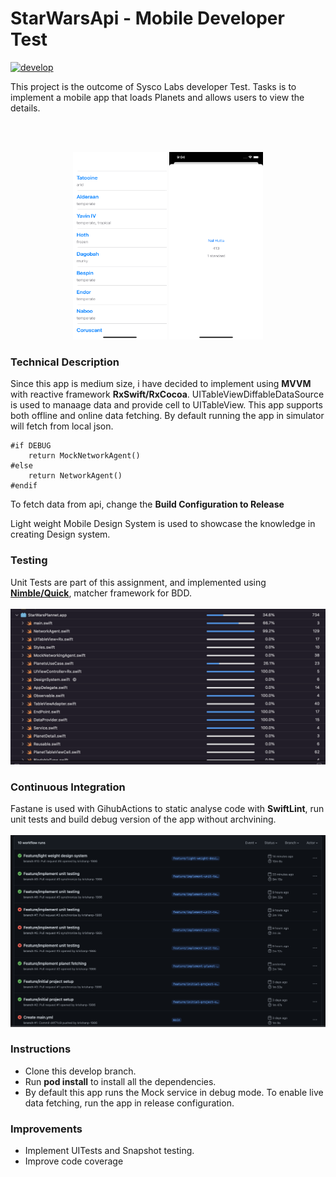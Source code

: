 # StarWarsApi - Mobile Developer Test

[![develop](https://github.com/krishanp-1986/star-wars-plannet/actions/workflows/main.yml/badge.svg)](https://github.com/krishanp-1986/star-wars-plannet/actions/workflows/main.yml)

This project is the outcome of Sysco Labs developer Test. Tasks is to implement a mobile app that loads Planets and allows users to view the details.

<br>
<br>
<p align="center">
<img src = "README Files/normal.png" height = 300 width="150">
<img src = "README Files/selected.png" height = 300 width="150">
</p>

### Technical Description
Since this app is medium size, i have decided to implement using **MVVM** with reactive framework **RxSwift/RxCocoa**. UITableViewDiffableDataSource is used to manaage data and provide cell to UITableView. This app supports both offline and online data fetching. By default running the app in simulator will fetch from local json.
```
#if DEBUG
    return MockNetworkAgent()
#else
    return NetworkAgent()
#endif
```

To fetch data from api, change the **Build Configuration to Release**

Light weight Mobile Design System is used to showcase the knowledge in creating Design system. 


### Testing
Unit Tests are part of this assignment, and implemented using  [**Nimble/Quick**](https://github.com/Quick/Nimble), matcher framework for BDD. 
<br>
<br>
<img src = "README Files/coverage.png">

### Continuous Integration
Fastane is used with GihubActions to static analyse code with **SwiftLint**, run unit tests and build debug version of the app without archvining.
<br>
<br>
<img src = "README Files/git-actions.png">

### Instructions
- Clone this develop branch.
- Run **pod install** to install all the dependencies.
- By default this app runs the Mock service in debug mode. To enable live data fetching, run the app in release configuration.

###  Improvements
- Implement UITests and Snapshot testing.
- Improve code coverage
